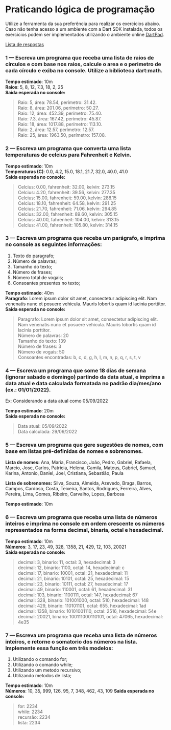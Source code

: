# Praticando lógica de programação

Utilize a ferramenta da sua preferência para realizar os exercicios abaixo.  
Caso não tenha acesso a um ambiente com a Dart SDK instalada, todos os exercicios podem ser implementados utilizando o
ambiente online [DartPad](https://dartpad.dev/?).

[Lista de respostas](/exercicios_1_respostas.md)

### 1 — Escreva um programa que receba uma lista de raios de círculos e com base nos raios, calcule o area e o perimetro de cada círculo e exiba no console. Utilize a biblioteca dart:math.

**Tempo estimado**: 10m  
**Raios**: 5, 8, 12, 7.3, 18, 2, 25  
**Saida esperada no console:**  
> Raio: 5, área: 78.54, perímetro: 31.42.  
> Raio: 8, área: 201.06, perímetro: 50.27.  
> Raio: 12, área: 452.39, perímetro: 75.40.  
> Raio: 7.3, área: 167.42, perímetro: 45.87.  
> Raio: 18, área: 1017.88, perímetro: 113.10.  
> Raio: 2, área: 12.57, perímetro: 12.57.  
> Raio: 25, área: 1963.50, perímetro: 157.08.  

### 2 — Escreva um programa que converta uma lista temperaturas de celcius para Fahrenheit e Kelvin.

**Tempo estimado**: 10m   
**Temperaturas (C)**: 0.0, 4.2, 15.0, 18.1, 21.7, 32.0, 40.0, 41.0   
**Saida esperada no console:**  
> Celcius: 0.00, fahrenheit: 32.00, kelvin: 273.15  
> Celcius: 4.20, fahrenheit: 39.56, kelvin: 277.35  
> Celcius: 15.00, fahrenheit: 59.00, kelvin: 288.15  
> Celcius: 18.10, fahrenheit: 64.58, kelvin: 291.25  
> Celcius: 21.70, fahrenheit: 71.06, kelvin: 294.85  
> Celcius: 32.00, fahrenheit: 89.60, kelvin: 305.15  
> Celcius: 40.00, fahrenheit: 104.00, kelvin: 313.15  
> Celcius: 41.00, fahrenheit: 105.80, kelvin: 314.15  

### 3 — Escreva um programa que receba um parágrafo, e imprima no console as seguintes informações:

1. Texto do paragrafo;
2. Número de palavras;
3. Tamanho do texto;
4. Número de frases;
5. Número total de vogais;
6. Consoantes presentes no texto;

**Tempo estimado**: 40m   
**Paragrafo**: Lorem ipsum dolor sit amet, consectetur adipiscing elit. Nam venenatis nunc et posuere vehicula. Mauris
lobortis quam id lacinia porttitor.  
**Saida esperada no console:**   
> Paragrafo: Lorem ipsum dolor sit amet, consectetur adipiscing elit. Nam venenatis nunc et posuere vehicula. Mauris
> lobortis quam id lacinia porttitor.  
> Número de palavras: 20  
> Tamanho do texto: 139  
> Número de frases: 3  
> Número de vogais: 50  
> Consoantes encontradas: b, c, d, g, h, l, m, n, p, q, r, s, t, v  

### 4 — Escreva um programa que some 18 dias de semana (ignorar sabado e domingo) partindo da data atual, e imprima a data atual e data calculada formatada no padrão dia/mes/ano (ex.: 01/01/2022).

Ex: Considerando a data atual como 05/09/2022

**Tempo estimado**: 20m   
**Saida esperada no console:**  
> Data atual: 05/09/2022  
> Data calculada: 29/09/2022

### 5 — Escreva um programa que gere sugestões de nomes, com base em listas pré-definidas de nomes e sobrenomes.

**Lista de nomes:** Ana, Maria, Francisco, João, Pedro, Gabriel, Rafaela, Marcio, Jose, Carlos, Patricia, Helena,
Camila,
Mateus, Gabriel, Samuel, Karina, Antonio, Daniel, Joel, Cristiana, Sebastião, Paula

**Lista de sobrenomes:** Silva, Souza, Almeida, Azevedo, Braga, Barros, Campos, Cardoso, Costa, Teixeira, Santos,
Rodrigues, Ferreira, Alves, Pereira, Lima, Gomes, Ribeiro, Carvalho, Lopes, Barbosa

**Tempo estimado**: 10m

### 6 — Escreva um programa que receba uma lista de números inteiros e imprima no console em ordem crescente os números representados na forma decimal, binaria, octal e hexadecimal.

**Tempo estimado**: 10m  
**Números**: 3, 17, 23, 49, 328, 1358, 21, 429, 12, 103, 20021  
**Saida esperada no console:**  
> decimal: 3, binario: 11, octal: 3, hexadecimal: 3  
> decimal: 12, binario: 1100, octal: 14, hexadecimal: c  
> decimal: 17, binario: 10001, octal: 21, hexadecimal: 11  
> decimal: 21, binario: 10101, octal: 25, hexadecimal: 15  
> decimal: 23, binario: 10111, octal: 27, hexadecimal: 17  
> decimal: 49, binario: 110001, octal: 61, hexadecimal: 31  
> decimal: 103, binario: 1100111, octal: 147, hexadecimal: 67  
> decimal: 328, binario: 101001000, octal: 510, hexadecimal: 148  
> decimal: 429, binario: 110101101, octal: 655, hexadecimal: 1ad  
> decimal: 1358, binario: 10101001110, octal: 2516, hexadecimal: 54e  
> decimal: 20021, binario: 100111000110101, octal: 47065, hexadecimal: 4e35  

### 7 — Escreva um programa que receba uma lista de números inteiros, e retorne o somatorio dos números na lista. Implemente essa função em três modelos:
1. Utilizando o comando for;
2. Utilizando o comando while;
3. Utilizando um metodo recursivo; 
4. Utilizando metodos de lista;

**Tempo estimado**: 10m  
**Números**: 10, 35, 999, 126, 95, 7, 348, 462, 43, 109
**Saida esperada no console:**  
> for: 2234  
> while: 2234  
> recursão: 2234  
> lista: 2234  
